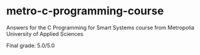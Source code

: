 # metro-c-programming-course
Answers for the C Programming for Smart Systems course from Metropolia University of Applied Sciences

Final grade: 5.0/5.0
